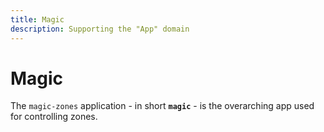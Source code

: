 ```yaml
---
title: Magic
description: Supporting the "App" domain
---
```


# Magic

The `magic-zones` application - in short **`magic`** - is the overarching app used for controlling zones.
